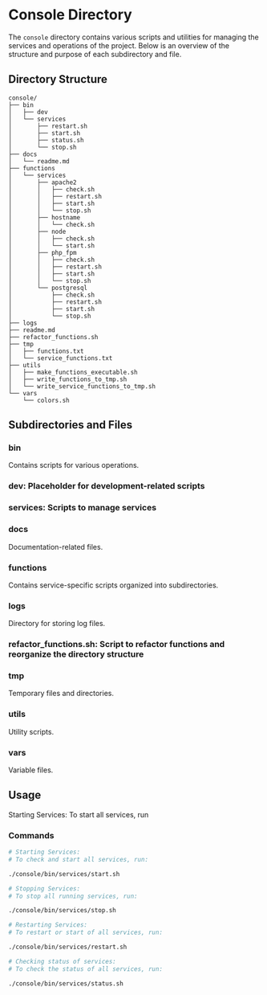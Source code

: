 # Console Directory

The `console` directory contains various scripts and utilities for managing the services and operations of the project. Below is an overview of the structure and purpose of each subdirectory and file.

## Directory Structure

```plaintext
console/
├── bin
│   ├── dev
│   └── services
│       ├── restart.sh
│       ├── start.sh
│       ├── status.sh
│       └── stop.sh
├── docs
│   └── readme.md
├── functions
│   └── services
│       ├── apache2
│       │   ├── check.sh
│       │   ├── restart.sh
│       │   ├── start.sh
│       │   └── stop.sh
│       ├── hostname
│       │   └── check.sh
│       ├── node
│       │   ├── check.sh
│       │   └── start.sh
│       ├── php_fpm
│       │   ├── check.sh
│       │   ├── restart.sh
│       │   ├── start.sh
│       │   └── stop.sh
│       └── postgresql
│           ├── check.sh
│           ├── restart.sh
│           ├── start.sh
│           └── stop.sh
├── logs
├── readme.md
├── refactor_functions.sh
├── tmp
│   ├── functions.txt
│   └── service_functions.txt
├── utils
│   ├── make_functions_executable.sh
│   ├── write_functions_to_tmp.sh
│   └── write_service_functions_to_tmp.sh
└── vars
    └── colors.sh
```

## Subdirectories and Files

### bin

Contains scripts for various operations.

### dev: Placeholder for development-related scripts

### services: Scripts to manage services

### docs

Documentation-related files.

### functions

Contains service-specific scripts organized into subdirectories.

### logs

Directory for storing log files.

### refactor_functions.sh: Script to refactor functions and reorganize the directory structure

### tmp

Temporary files and directories.

### utils

Utility scripts.

### vars

Variable files.

## Usage

Starting Services: To start all services, run

### Commands

```bash
# Starting Services:
# To check and start all services, run:

./console/bin/services/start.sh
```

```bash
# Stopping Services:
# To stop all running services, run:

./console/bin/services/stop.sh
```

```bash
# Restarting Services:
# To restart or start of all services, run:

./console/bin/services/restart.sh
```

```bash
# Checking status of services:
# To check the status of all services, run:

./console/bin/services/status.sh
```
